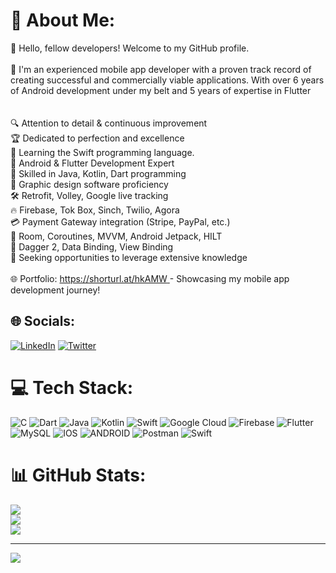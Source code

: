 # 💫 About Me:
👋 Hello, fellow developers! Welcome to my GitHub profile.<br><br>📱 I'm an experienced mobile app developer with a proven track record of creating successful and commercially viable applications. With over 6 years of Android development under my belt and 5 years of expertise in Flutter<br><br><br>🔍 Attention to detail & continuous improvement<br>🏆 Dedicated to perfection and excellence<br>📝 Learning the Swift programming language.<br>🌟 Android & Flutter Development Expert<br>🔗 Skilled in Java, Kotlin, Dart programming<br>🎨 Graphic design software proficiency<br>🛠️ Retrofit, Volley, Google live tracking<br>🔥 Firebase, Tok Box, Sinch, Twilio, Agora<br>💳 Payment Gateway integration (Stripe, PayPal, etc.)<br>🔧 Room, Coroutines, MVVM, Android Jetpack, HILT<br>🔗 Dagger 2, Data Binding, View Binding<br>🔑 Seeking opportunities to leverage extensive knowledge<br><br>🌐 Portfolio: [https://shorturl.at/hkAMW ](https://docs.google.com/document/d/1nLZNjAj1bwujQRgZtvPrNDAu7ecN-jWlsH8sj-g8n_o/edit?usp=drive_link )- Showcasing my mobile app development journey!


## 🌐 Socials:
[![LinkedIn](https://img.shields.io/badge/LinkedIn-%230077B5.svg?logo=linkedin&logoColor=white)](https://linkedin.com/in/https://www.linkedin.com/in/afroz-alam-42b34410a/) [![Twitter](https://img.shields.io/badge/Twitter-%231DA1F2.svg?logo=Twitter&logoColor=white)](https://twitter.com/@AfrozNadim786) 

# 💻 Tech Stack:
![C](https://img.shields.io/badge/c-%2300599C.svg?style=for-the-badge&logo=c&logoColor=white) ![Dart](https://img.shields.io/badge/dart-%230175C2.svg?style=for-the-badge&logo=dart&logoColor=white) ![Java](https://img.shields.io/badge/java-%23ED8B00.svg?style=for-the-badge&logo=java&logoColor=white) ![Kotlin](https://img.shields.io/badge/kotlin-%230095D5.svg?style=for-the-badge&logo=kotlin&logoColor=white) ![Swift](https://img.shields.io/badge/swift-F54A2A?style=for-the-badge&logo=swift&logoColor=white) ![Google Cloud](https://img.shields.io/badge/Google%20Cloud-%234285F4.svg?style=for-the-badge&logo=google-cloud&logoColor=white) ![Firebase](https://img.shields.io/badge/firebase-%23039BE5.svg?style=for-the-badge&logo=firebase) ![Flutter](https://img.shields.io/badge/Flutter-%2302569B.svg?style=for-the-badge&logo=Flutter&logoColor=white) ![MySQL](https://img.shields.io/badge/mysql-%2300f.svg?style=for-the-badge&logo=mysql&logoColor=white) ![IOS](https://img.shields.io/badge/IOS-%2320232a.svg?style=for-the-badge&logo=apple&logoColor=white) ![ANDROID](https://img.shields.io/badge/android-%2320232a.svg?style=for-the-badge&logo=android&logoColor=%a4c639) ![Postman](https://img.shields.io/badge/Postman-FF6C37?style=for-the-badge&logo=postman&logoColor=white) ![Swift](https://img.shields.io/badge/swift-F54A2A?style=for-the-badge&logo=swift&logoColor=white)
# 📊 GitHub Stats:
![](https://github-readme-stats.vercel.app/api?username=afroz101&theme=swift&hide_border=true&include_all_commits=true&count_private=true)<br/>
![](https://github-readme-streak-stats.herokuapp.com/?user=afroz101&theme=swift&hide_border=true)<br/>
![](https://github-readme-stats.vercel.app/api/top-langs/?username=afroz101&theme=swift&hide_border=true&include_all_commits=true&count_private=true&layout=compact)

---
[![](https://visitcount.itsvg.in/api?id=afroz101&icon=0&color=0)](https://visitcount.itsvg.in)

<!-- Proudly created with GPRM ( https://gprm.itsvg.in ) -->

